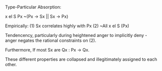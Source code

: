 Type-Particular Absorption:

x el S
Px
~(Px -> Sx || Sx -> Px)

Empirically: 
(1) Sx correlates highly with Px 
(2) ~All x el S (Px)

Tendencency, particularly during heightened anger to implicitly deny - anger negates the rational constraints on (2).

Furthermore, If most Sx are Qx : Px -> Qx.

These different properties are collapsed and illegitimately assigned to each other.